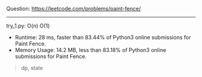 Question: https://leetcode.com/problems/paint-fence/

---

try_1.py: O(n) O(1)

* Runtime: 28 ms, faster than 83.44% of Python3 online submissions for Paint Fence.
* Memory Usage: 14.2 MB, less than 83.18% of Python3 online submissions for Paint Fence.

> dp, state
